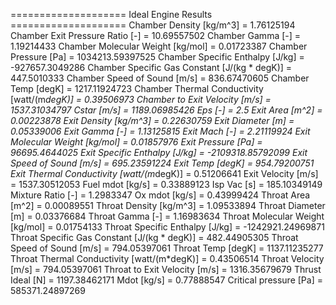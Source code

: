 ==================== Ideal Engine Results ====================
Chamber Density [kg/m^3] = 1.76125194
Chamber Exit Pressure Ratio [-] = 10.69557502
Chamber Gamma [-] = 1.19214433
Chamber Molecular Weight [kg/mol] = 0.01723387
Chamber Pressure [Pa] = 1034213.59397525
Chamber Specific Enthalpy [J/kg] = -927657.3049286
Chamber Specific Gas Constant [J/(kg * degK)] = 447.5010333
Chamber Speed of Sound [m/s] = 836.67470605
Chamber Temp [degK] = 1217.11924723
Chamber Thermal Conductivity [watt/(m*degK)] = 0.39506973
Chamber to Exit Velocity [m/s] = 1537.31034797
Cstar [m/s] = 1189.06985426
Eps [-] = 2.5
Exit Area [m^2] = 0.00223878
Exit Density [kg/m^3] = 0.22630759
Exit Diameter [m] = 0.05339006
Exit Gamma [-] = 1.13125815
Exit Mach [-] = 2.21119924
Exit Molecular Weight [kg/mol] = 0.01857976
Exit Pressure [Pa] = 96695.4644025
Exit Specific Enthalpy [J/kg] = -2109318.85792099
Exit Speed of Sound [m/s] = 695.23591224
Exit Temp [degK] = 954.79200751
Exit Thermal Conductivity [watt/(m*degK)] = 0.51206641
Exit Velocity [m/s] = 1537.30512053
Fuel mdot [kg/s] = 0.33889123
Isp Vac [s] = 185.10349149
Mixture Ratio [-] = 1.2983347
Ox mdot [kg/s] = 0.43999424
Throat Area [m^2] = 0.00089551
Throat Density [kg/m^3] = 1.09533894
Throat Diameter [m] = 0.03376684
Throat Gamma [-] = 1.16983634
Throat Molecular Weight [kg/mol] = 0.01754133
Throat Specific Enthalpy [J/kg] = -1242921.24969871
Throat Specific Gas Constant [J/(kg * degK)] = 482.44905305
Throat Speed of Sound [m/s] = 794.05397061
Throat Temp [degK] = 1137.11235277
Throat Thermal Conductivity [watt/(m*degK)] = 0.43506514
Throat Velocity [m/s] = 794.05397061
Throat to Exit Velocity [m/s] = 1316.35679679
Thrust Ideal [N] = 1197.38462171
Mdot [kg/s] = 0.77888547
Critical pressure [Pa] = 585371.24897269
